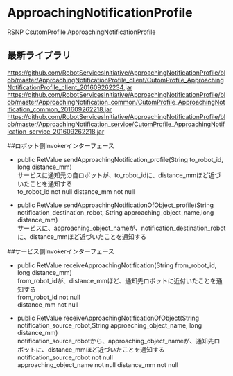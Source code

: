 # ApproachingNotificationProfile
RSNP CsutomProfile ApproachingNotificationProfile

## 最新ライブラリ
<https://github.com/RobotServicesInitiative/ApproachingNotificationProfile/blob/master/ApproachingNotificationProfile_client/CutomProfile_ApproachingNotificationProfile_client_201609262234.jar>  
<https://github.com/RobotServicesInitiative/ApproachingNotificationProfile/blob/master/ApproachingNotification_common/CutomProfile_ApproachingNotification_common_201609262218.jar>  
<https://github.com/RobotServicesInitiative/ApproachingNotificationProfile/blob/master/ApproachingNotification_service/CutomProfile_ApproachingNotification_service_201609262218.jar>  

##ロボット側Invokerインターフェース
*	public RetValue sendApproachingNotification_profile(String to_robot_id, long distance_mm)  
サービスに通知元の自ロボットが、to_robot_idに、distance_mmほど近づいたことを通知する  
to_robot_id not null
distance_mm not null

*	public RetValue sendApproachingNotificationOfObject_profile(String notification_destination_robot, String approaching_object_name,long distance_mm)  
サービスに、approaching_object_nameが、notification_destination_robotに、distance_mmほど近づいたことを通知する  

##サービス側Invokerインターフェース

* public RetValue receiveApproachingNotification(String from_robot_id, long distance_mm)   
from_robot_idが、distance_mmほど、通知先ロボットに近付いたことを通知する  
from_robot_id not null  
distance_mm not null  

* public RetValue receiveApproachingNotificationOfObject(String notification_source_robot,String  approaching_object_name, long distance_mm)  
notification_source_robotから、approaching_object_nameが、通知先ロボットに、distance_mmほど近づいたことを通知する   
notification_source_robot not null  
approaching_object_name not null 
distance_mm not null
